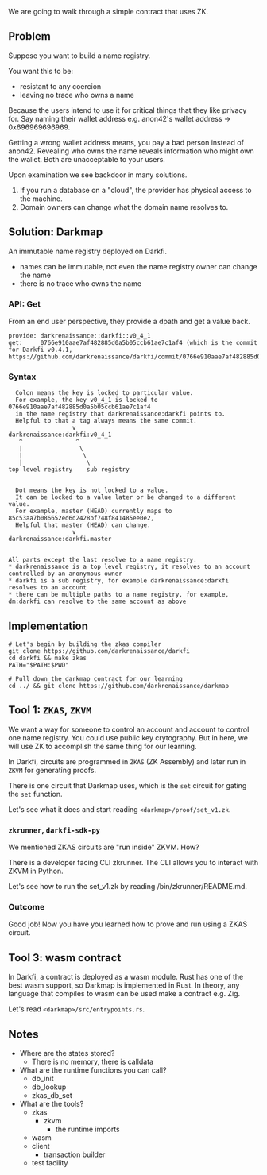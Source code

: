 We are going to walk through a simple contract that uses ZK.

## Problem

Suppose you want to build a name registry.

You want this to be:
* resistant to any coercion
* leaving no trace who owns a name

Because the users intend to use it for critical things that they like privacy for.
Say naming their wallet address e.g. anon42's wallet address -> 0x696969696969.

Getting a wrong wallet address means, you pay a bad person instead of anon42.
Revealing who owns the name reveals information who might own the wallet.
Both are unacceptable to your users.

Upon examination we see backdoor in many solutions.

1. If you run a database on a "cloud", the provider has physical access to the machine.
1. Domain owners can change what the domain name resolves to.

## Solution: Darkmap

An immutable name registry deployed on Darkfi.

* names can be immutable, not even the name registry owner can change the name
* there is no trace who owns the name

### API: Get

From an end user perspective, they provide a dpath and get a value back.

```
provide: darkrenaissance::darkfi::v0_4_1
get:     0766e910aae7af482885d0a5b05ccb61ae7c1af4 (which is the commit for Darkfi v0.4.1, https://github.com/darkrenaissance/darkfi/commit/0766e910aae7af482885d0a5b05ccb61ae7c1af4)
```

### Syntax

```
  Colon means the key is locked to particular value.
  For example, the key v0_4_1 is locked to 0766e910aae7af482885d0a5b05ccb61ae7c1af4
  in the name registry that darkrenaissance:darkfi points to.
  Helpful to that a tag always means the same commit.
                  v
darkrenaissance:darkfi:v0_4_1
   ^               ^ 
   |                \
   |                 \
   |                  \
top level registry    sub registry


  Dot means the key is not locked to a value. 
  It can be locked to a value later or be changed to a different value.
  For example, master (HEAD) currently maps to 85c53aa7b086652ed6d2428bf748f841485ee0e2,
  Helpful that master (HEAD) can change.
                  v
darkrenaissance:darkfi.master


All parts except the last resolve to a name registry.
* darkrenaissance is a top level registry, it resolves to an account controlled by an anonymous owner
* darkfi is a sub registry, for example darkrenaissance:darkfi resolves to an account
* there can be multiple paths to a name registry, for example, dm:darkfi can resolve to the same account as above
```

## Implementation

```
# Let's begin by building the zkas compiler
git clone https://github.com/darkrenaissance/darkfi
cd darkfi && make zkas
PATH="$PATH:$PWD"

# Pull down the darkmap contract for our learning
cd ../ && git clone https://github.com/darkrenaissance/darkmap
```

## Tool 1: `ZKAS`, `ZKVM`

We want a way for someone to control an account and account to control one name registry. 
You could use public key crytography.
But in here, we will use ZK to accomplish the same thing for our learning.

In Darkfi, circuits are programmed in `ZKAS` (ZK Assembly) and later run in `ZKVM` for generating proofs.

There is one circuit that Darkmap uses, which is the `set` circuit for gating the `set` function.

Let's see what it does and start reading `<darkmap>/proof/set_v1.zk`.

### `zkrunner`, `darkfi-sdk-py`

We mentioned ZKAS circuits are "run inside" ZKVM. How?

There is a developer facing CLI zkrunner. The CLI allows you to interact with ZKVM in Python.

Let's see how to run the set_v1.zk by reading <darkfi>/bin/zkrunner/README.md.

### Outcome

Good job! Now you have you learned how to prove and run using a ZKAS circuit.

## Tool 3: wasm contract

In Darkfi, a contract is deployed as a wasm module. 
Rust has one of the best wasm support, so Darkmap is implemented in Rust.
In theory, any language that compiles to wasm can be used make a contract e.g. Zig.

Let's read `<darkmap>/src/entrypoints.rs`.

## Notes

* Where are the states stored?
	* There is no memory, there is calldata
* What are the runtime functions you can call?
	* db_init
	* db_lookup
	* zkas_db_set
* What are the tools?
	* zkas
        * zkvm
        	* the runtime imports
	* wasm
	* client
		* transaction builder
	* test facility

